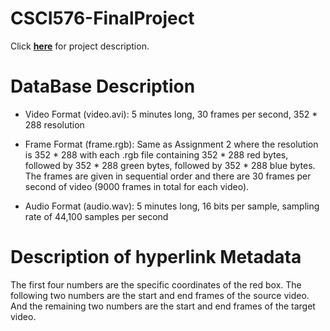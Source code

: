 # CSCI576-FinalProject
Click **[here](https://github.com/VincentAC-stack/CSCI576-FinalProject/blob/main/Project_Fall2021.pdf)** for project description.

# DataBase Description
- Video Format (video.avi): 5 minutes long, 30 frames per second, 352 * 288 resolution

- Frame Format (frame.rgb): Same as Assignment 2 where the resolution is 352 * 288 with each .rgb file containing 352 * 288 red bytes, followed by 352 * 288 green bytes, followed by 352 * 288 blue bytes. The frames are given in sequential order and there are 30 frames per second of video (9000 frames in total for each video).

- Audio Format (audio.wav): 5 minutes long, 16 bits per sample, sampling rate of 44,100 samples per second

# Description of hyperlink Metadata
The first four numbers are the specific coordinates of the red box. The following two numbers are the start and end frames of the source video. And the remaining two numbers are the start and end frames of the target video.
